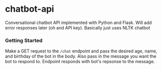 # chatbot-api
Conversational chatbot API implemented with Python and Flask. Will add error responses later (oh and API key).
Basically just uses NLTK chatbot

### Getting Started

Make a GET request to the `/chat` endpoint and pass the desired age, name, and birthday of the bot in the body. Also pass in the message you want the bot to respond to. Endpoint responds with bot's repsonse to the message.

